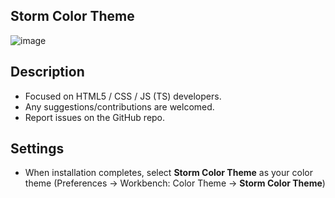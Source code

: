 ## Storm Color Theme
![image](http://img.shields.io/static/v1?label=Visual+Studio+Marketplace&message=v1.0.0&color=GREEN&style=for-the-badge)


## Description
* Focused on HTML5 / CSS / JS (TS) developers.
* Any suggestions/contributions are welcomed.
* Report issues on the GitHub repo.

## Settings
* When installation completes, select **Storm Color Theme** as your color theme (Preferences → Workbench: Color Theme → **Storm Color Theme**)
